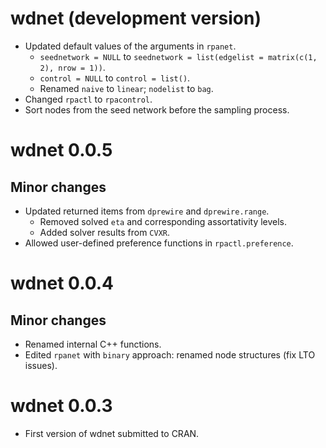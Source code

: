 # wdnet (development version)

+ Updated default values of the arguments in `rpanet`.
  + `seednetwork = NULL` to
  `seednetwork = list(edgelist = matrix(c(1, 2), nrow = 1))`.
  + `control = NULL` to `control = list()`.
  + Renamed `naive` to `linear`; `nodelist` to `bag`.
+ Changed `rpactl` to `rpacontrol`.
+ Sort nodes from the seed network before the sampling process.

# wdnet 0.0.5

## Minor changes

+ Updated returned items from `dprewire` and `dprewire.range`.
  + Removed solved `eta` and corresponding assortativity levels.
  + Added solver results from `CVXR`.
+ Allowed user-defined preference functions in `rpactl.preference`.

# wdnet 0.0.4

## Minor changes

+ Renamed internal C++ functions.
+ Edited `rpanet` with `binary` approach: renamed node structures (fix LTO issues).


# wdnet 0.0.3

+ First version of wdnet submitted to CRAN.
